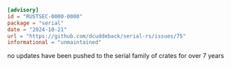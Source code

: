 
```toml
[advisory]
id = "RUSTSEC-0000-0000"
package = "serial"
date = "2024-10-21"
url = "https://github.com/dcuddeback/serial-rs/issues/75"
informational = "unmaintained"
```

no updates have been pushed to the serial family of crates for over 7 years

